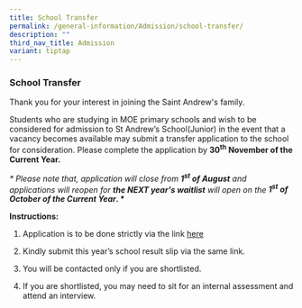```yaml
---
title: School Transfer
permalink: /general-information/Admission/school-transfer/
description: ""
third_nav_title: Admission
variant: tiptap
---
```

<h3>School Transfer</h3>
<p>Thank you for your interest in joining the Saint Andrew's family.</p>
<p>Students who are studying in MOE primary schools and wish to be considered
for admission to St Andrew’s School(Junior) in the event that a vacancy
becomes available may submit a transfer application to the school for consideration.
Please complete the application by&nbsp;<strong>30<sup>th</sup> November of the Current Year.</strong>
</p>
<p><em>* Please note that, application will close from </em><strong><em>1<sup>st</sup> of August</em></strong><em> and applications will reopen for </em><strong><em>the NEXT year's waitlist</em></strong><em> will open on the </em><strong><em>1<sup>st</sup> of October of the Current Year</em>. *</strong>
</p>
<p><strong>Instructions:</strong>
</p>
<ol data-tight="true" class="tight">
<li>
<p>Application is to be done strictly via the link <a href="https://form.gov.sg/65016d83e3fae000119e5995" rel="noopener noreferrer nofollow" target="_blank">here</a>
</p>
</li>
<li>
<p>Kindly submit this year’s school result slip via the same link.</p>
</li>
<li>
<p>You will be contacted only if you are shortlisted.</p>
</li>
<li>
<p>If you are shortlisted, you may need to sit for an internal assessment
and attend an interview.</p>
</li>
</ol>
<p></p>